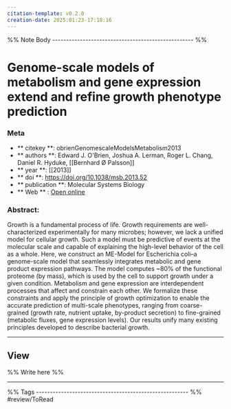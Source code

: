 ```yaml
---
citation-template: v0.2.0
creation-date: 2025:01:23-17:18:16
---
```


%% Note Body --------------------------------------------------- %%
# Genome-scale models of metabolism and gene expression extend and refine growth phenotype prediction

### Meta
- ** citekey **: obrienGenomescaleModelsMetabolism2013
- ** authors **: Edward J. O'Brien, Joshua A. Lerman, Roger L. Chang, Daniel R. Hyduke, [[Bernhard Ø Palsson]]
- ** year **: [[2013]]
- ** doi **: https://doi.org/10.1038/msb.2013.52
- ** publication **: Molecular Systems Biology
- ** Web ** : [Open online]()


### Abstract:
Growth is a fundamental process of life. Growth requirements are well-characterized experimentally for many microbes; however, we lack a unified model for cellular growth. Such a model must be predictive of events at the molecular scale and capable of explaining the high-level behavior of the cell as a whole. Here, we construct an ME-Model for Escherichia coli–a genome-scale model that seamlessly integrates metabolic and gene product expression pathways. The model computes ~80% of the functional proteome (by mass), which is used by the cell to support growth under a given condition. Metabolism and gene expression are interdependent processes that affect and constrain each other. We formalize these constraints and apply the principle of growth optimization to enable the accurate prediction of multi-scale phenotypes, ranging from coarse-grained (growth rate, nutrient uptake, by-product secretion) to fine-grained (metabolic fluxes, gene expression levels). Our results unify many existing principles developed to describe bacterial growth.

___

## View

%% Write here %%





___
%% Tags  ------------------------------------------------------- %%
#review/ToRead